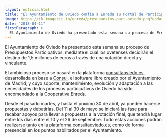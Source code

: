 ```yaml
---
layout: noticia.html
title: "El Ayuntamiento de Oviedo confía a Enreda su Portal de Participación"
image: https://ik.imagekit.io/enreda/presupuestos-part-oviedo.png?updatedAt=1700139623202
date: "2018-04-11"
firstParagraph: >
  El Ayuntamiento de Oviedo ha presentado esta semana su proceso de Presupuestos Participativos, mediante el cual los ovetenses decidirán el destino de 1,5 millones de euros a través de una votación directa y vinculante.
---
```


El Ayuntamiento de Oviedo ha presentado esta semana su proceso de Presupuestos Participativos, mediante el cual los ovetenses decidirán el destino de 1,5 millones de euros a través de una votación directa y vinculante.

El ambicioso proceso se basará en la plataforma [consultaoviedo.es](http://www.consultaoviedo.es), desarrollada en base a [Consul](http://consulproject.org/es/), el software libre creado por el Ayuntamiento de Madrid, y cuyo soporte, mantenimiento, evolución y adaptación a las necesidades de los procesos participativos de Oviedo ha sido encomendado a la Cooperativa Enreda.

Desde el pasado martes, y hasta el próximo 30 de abril, ya pueden hacerse propuestas y debatirlas. Del 11 al 30 de mayo se iniciará las fase para recabar apoyos para llevar a propuestas a la votación final, que tendrá lugar entre los días entre el 10 y el 26 de septiembre. Todo estas acciones podrán realizarse tanto en la plataforma [consultaoviedo.es](http://www.consultaoviedo.es), como de forma presencial en los puntos habilitados por el Ayuntamiento.